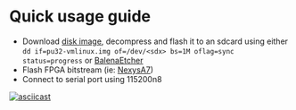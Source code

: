 # Quick usage guide
- Download [disk image](https://github.com/fontamsoc/pu32/releases/download/pu32.20210708/pu32-vmlinux.img.xz), decompress and flash it to an sdcard using either `dd if=pu32-vmlinux.img of=/dev/<sdx> bs=1M oflag=sync status=progress` or [BalenaEtcher](https://www.balena.io/etcher)
- Flash FPGA bitstream (ie: [NexysA7](https://reference.digilentinc.com/programmable-logic/nexys-a7/reference-manual#usb_host_and_micro_sd_programming))
- Connect to serial port using 115200n8

[![asciicast](https://asciinema.org/a/424616.svg)](https://asciinema.org/a/424616?t=10)
